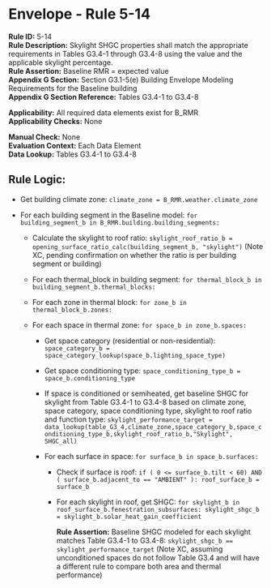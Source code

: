 
# Envelope - Rule 5-14  

**Rule ID:** 5-14  
**Rule Description:**  Skylight SHGC properties shall match the appropriate requirements in Tables G3.4-1 through G3.4-8 using the value and the applicable skylight percentage.  
**Rule Assertion:** Baseline RMR = expected value  
**Appendix G Section:** Section G3.1-5(e) Building Envelope Modeling Requirements for the Baseline building  
**Appendix G Section Reference:** Tables G3.4-1 to G3.4-8  

**Applicability:** All required data elements exist for B_RMR  
**Applicability Checks:**  None  

**Manual Check:** None  
**Evaluation Context:** Each Data Element  
**Data Lookup:** Tables G3.4-1 to G3.4-8  

## Rule Logic:  

- Get building climate zone: ```climate_zone = B_RMR.weather.climate_zone```  

- For each building segment in the Baseline model: ```for building_segment_b in B_RMR.building.building_segments:```  

  - Calculate the skylight to roof ratio: ```skylight_roof_ratio_b = opening_surface_ratio_calc(building_segment_b, "skylight")```  (Note XC, pending confirmation on whether the ratio is per building segment or building)

  - For each thermal_block in building segment: ```for thermal_block_b in building_segment_b.thermal_blocks:```  

  - For each zone in thermal block: ```for zone_b in thermal_block_b.zones:```  

  - For each space in thermal zone: ```for space_b in zone_b.spaces:```  

    - Get space category (residential or non-residential): ```space_category_b = space_category_lookup(space_b.lighting_space_type)```  

    - Get space conditioning type: ```space_conditioning_type_b = space_b.conditioning_type```  

    - If space is conditioned or semiheated, get baseline SHGC for skylight from Table G3.4-1 to G3.4-8 based on climate zone, space category, space conditioning type, skylight to roof ratio and function type: ```skylight_performance_target = data_lookup(table_G3_4,climate_zone,space_category_b,space_conditioning_type_b,skylight_roof_ratio_b,"Skylight", SHGC_all)```  

    - For each surface in space: ```for surface_b in space_b.surfaces:```

      - Check if surface is roof: ```if ( 0 <= surface_b.tilt < 60) AND ( surface_b.adjacent_to == "AMBIENT" ): roof_surface_b = surface_b```  

      - For each skylight in roof, get SHGC: ```for skylight_b in roof_surface_b.fenestration_subsurfaces: skylight_shgc_b = skylight_b.solar_heat_gain_coefficient```  

        **Rule Assertion:** Baseline SHGC modeled for each skylight matches Table G3.4-1 to G3.4-8: ```skylight_shgc_b == skylight_performance_target```  (Note XC, assuming unconditioned spaces do not follow Table G3.4 and will have a different rule to compare both area and thermal performance)
